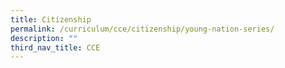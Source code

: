 ```yaml
---
title: Citizenship
permalink: /curriculum/cce/citizenship/young-nation-series/
description: ""
third_nav_title: CCE
---
```

